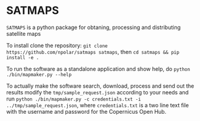 # SATMAPS

`SATMAPS` is a python package for obtaning, processing and distributing satellite maps

To install clone the repository: `git clone https://github.com/npolar/satmaps satmaps`, then `cd satmaps && pip install -e .`

To run the software as a standalone application and show help, do `python ./bin/mapmaker.py --help`

To actually make the software search, download, process and send out the results modify the `tmp/sample_request.json` according to your needs and run `python ./bin/mapmaker.py -c credentials.txt -i ../tmp/sample_request.json`, where `credentials.txt` is a two line text file with the username and password for the Copernicus Open Hub.
